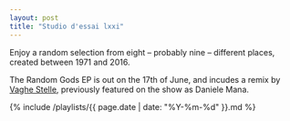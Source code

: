 ```yaml
---
layout: post
title: "Studio d'essai lxxi"
---
```


Enjoy a random selection from eight – probably nine – different places, created between 1971 and 2016.

The Random Gods EP is out on the 17th of June, and incudes a remix by [Vaghe Stelle](http://musicbrainz.org/artist/a9748aa7-6a61-4f99-afe7-24b7e9ca33f2), previously featured on the show as Daniele Mana.

{% include /playlists/{{ page.date | date: "%Y-%m-%d" }}.md %}